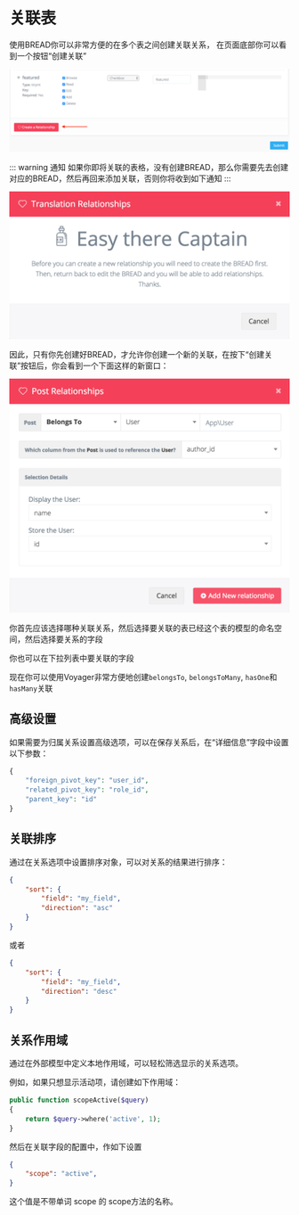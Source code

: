 # 关联表

使用BREAD你可以非常方便的在多个表之间创建关联关系， 在页面底部你可以看到一个按钮“创建关联”

![](../.gitbook/assets/bread_relationship.png)

::: warning 通知
如果你即将关联的表格，没有创建BREAD，那么你需要先去创建对应的BREAD，然后再回来添加关联，否则你将收到如下通知
:::

![](../.gitbook/assets/bread_relationship_no_bread.png)

因此，只有你先创建好BREAD，才允许你创建一个新的关联，在按下“创建关联”按钮后，你会看到一个下面这样的新窗口：

![](../.gitbook/assets/bread_relationship_form.png)

你首先应该选择哪种关联关系，然后选择要关联的表已经这个表的模型的命名空间，然后选择要关系的字段

你也可以在下拉列表中要关联的字段


现在你可以使用Voyager非常方便地创建`belongsTo`, `belongsToMany`, `hasOne`和 `hasMany`关联

## 高级设置

如果需要为归属关系设置高级选项，可以在保存关系后，在“详细信息”字段中设置以下参数：

```php
{
    "foreign_pivot_key": "user_id",
    "related_pivot_key": "role_id",
    "parent_key": "id"
}
```

## 关联排序

通过在关系选项中设置排序对象，可以对关系的结果进行排序：

```json
{
    "sort": {
        "field": "my_field",
        "direction": "asc"
    }
}
```
或者

```json
{
    "sort": {
        "field": "my_field",
        "direction": "desc"
    }
}
```

## 关系作用域

通过在外部模型中定义本地作用域，可以轻松筛选显示的关系选项。

例如，如果只想显示活动项，请创建如下作用域：

```php
public function scopeActive($query)
{
    return $query->where('active', 1);
}
```

然后在关联字段的配置中，作如下设置
```json
{
    "scope": "active",
}
```

这个值是不带单词 scope 的  scope方法的名称。